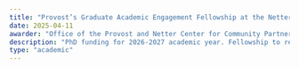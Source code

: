 ```yaml
---
title: "Provost’s Graduate Academic Engagement Fellowship at the Netter Center"
date: 2025-04-11
awarder: "Office of the Provost and Netter Center for Community Partnerships, University of Pennsylvania"
description: "PhD funding for 2026-2027 academic year. Fellowship to research student experience on high school robotics teams and teach an Academically-Based Community Service seminar about mentoring after-school STEM programs."
type: "academic"
---
```

